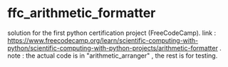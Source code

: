 # ffc_arithmetic_formatter
solution for the first python certification project (FreeCodeCamp).
link : https://www.freecodecamp.org/learn/scientific-computing-with-python/scientific-computing-with-python-projects/arithmetic-formatter .
note : the actual code is in "arithmetic_arranger" , the rest is for testing.
